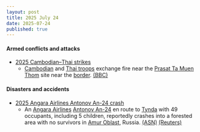 ```yaml
---
layout: post
title: 2025 July 24
date: 2025-07-24
published: true
---
```



#### Armed conflicts and attacks

* [2025 Cambodian–Thai strikes](https://en.wikipedia.org/wiki/2025_Cambodian%E2%80%93Thai_strikes "2025 Cambodian–Thai strikes")
  * [Cambodian](https://en.wikipedia.org/wiki/Royal_Cambodian_Armed_Forces "Royal Cambodian Armed Forces") and [Thai troops](https://en.wikipedia.org/wiki/Royal_Thai_Armed_Forces "Royal Thai Armed Forces") exchange fire near the [Prasat Ta Muen Thom](https://en.wikipedia.org/wiki/Prasat_Ta_Muen_Thom "Prasat Ta Muen Thom") site near the [border](https://en.wikipedia.org/wiki/Cambodia%E2%80%93Thailand_border "Cambodia–Thailand border"). [(BBC)](https://www.bbc.com/news/articles/c80p8z0y0eko)

#### Disasters and accidents

* [2025 Angara Airlines Antonov An-24 crash](https://en.wikipedia.org/wiki/2025_Angara_Airlines_Antonov_An-24_crash "2025 Angara Airlines Antonov An-24 crash")
  * An [Angara Airlines](https://en.wikipedia.org/wiki/Angara_Airlines "Angara Airlines") [Antonov An-24](https://en.wikipedia.org/wiki/Antonov_An-24 "Antonov An-24") en route to [Tynda](https://en.wikipedia.org/wiki/Tynda "Tynda") with 49 occupants, including 5 children, reportedly crashes into a forested area with no survivors in [Amur Oblast](https://en.wikipedia.org/wiki/Amur_Oblast "Amur Oblast"), Russia. [(ASN)](https://asn.flightsafety.org/wikibase/529524) [(Reuters)](https://www.reuters.com/business/aerospace-defense/russian-plane-with-50-aboard-missing-amur-region-interfax-says-2025-07-24/)
